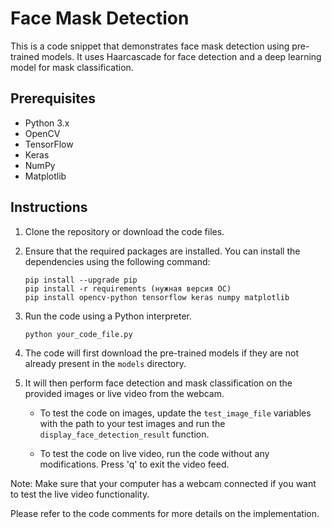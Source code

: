 # Face Mask Detection

This is a code snippet that demonstrates face mask detection using pre-trained models. It uses Haarcascade for face detection and a deep learning model for mask classification.

## Prerequisites

- Python 3.x
- OpenCV
- TensorFlow
- Keras
- NumPy
- Matplotlib

## Instructions

1. Clone the repository or download the code files.

2. Ensure that the required packages are installed. You can install the dependencies using the following command:

   ```
   pip install --upgrade pip
   pip install -r requirements (нужная версия ОС)
   pip install opencv-python tensorflow keras numpy matplotlib
   ```

3. Run the code using a Python interpreter.

   ```
   python your_code_file.py
   ```

4. The code will first download the pre-trained models if they are not already present in the `models` directory.

5. It will then perform face detection and mask classification on the provided images or live video from the webcam.

   - To test the code on images, update the `test_image_file` variables with the path to your test images and run the `display_face_detection_result` function.

   - To test the code on live video, run the code without any modifications. Press 'q' to exit the video feed.

Note: Make sure that your computer has a webcam connected if you want to test the live video functionality.

Please refer to the code comments for more details on the implementation.
